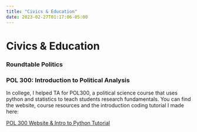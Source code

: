```yaml
---
title: "Civics & Education"
date: 2023-02-27T01:17:06-05:00
---
```

#  Civics & Education

### Roundtable Politics


### POL 300: Introduction to Political Analysis
In college, I helped TA for POL300, a political science course that uses python and statistics to teach students research fundamentals. You can find the website, course resources and the introduction coding tutorial I made here:

[POL 300 Website & Intro to Python Tutorial](https://infallible-austin-8176ba.netlify.app/)
